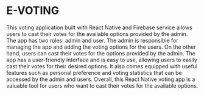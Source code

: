 # E-VOTING
This voting application built with React Native and Firebase service allows users to cast their votes for the available options provided by the admin. The app has two roles: admin and user. The admin is responsible for managing the app and adding the voting options for the users. On the other hand, users can cast their votes for the options provided by the admin.
The app has a user-friendly interface and is easy to use, allowing users to easily cast their votes for their desired options. It also comes equipped with useful features such as personal preference and voting statistics that can be accessed by the admin and users. Overall, this React Native voting app is a valuable tool for users who want to cast their votes for the available options.
